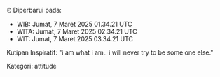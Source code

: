 ⏰ Diperbarui pada:
- WIB: Jumat, 7 Maret 2025 01.34.21 UTC
- WITA: Jumat, 7 Maret 2025 02.34.21 UTC
- WIT: Jumat, 7 Maret 2025 03.34.21 UTC

Kutipan Inspiratif:
"i am what i am.. i will never try to be some one else."


Kategori: attitude

